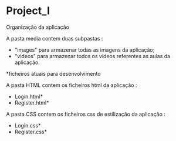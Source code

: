 # Project_I

Organização da aplicação

A pasta media contem duas subpastas :
- "images" para armazenar todas as imagens da aplicação;
- "videos" para armazenar todos os vídeos referentes as aulas da aplicação.

*ficheiros atuais para desenvolvimento

A pasta HTML contem os ficheiros html da aplicação : 
- Login.html*
- Register.html*

A pasta CSS contem os ficheiros css de estilização da aplicação :
- Login.css*
- Register.css*


